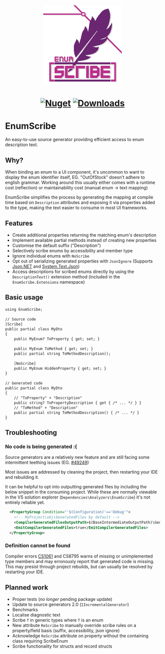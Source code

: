 <h1 align="center" style="text-align: center">

![EnumScribe](https://raw.githubusercontent.com/TonuFish/EnumScribe/master/img/icon_256.png)
</h1>

<h1 align="center" style="text-align: center">

[![Nuget](https://img.shields.io/nuget/v/EnumScribe?color=%236b2671&logo=Nuget&logoColor=%23ba2f8c&style=for-the-badge)](https://www.nuget.org/packages/EnumScribe)
[![Downloads](https://img.shields.io/nuget/dt/EnumScribe?color=%236b2671&logo=Nuget&logoColor=%23ba2f8c&style=for-the-badge)](https://www.nuget.org/packages/EnumScribe)
</h1>

# EnumScribe

An easy-to-use source generator providing efficient access to enum description text.

## Why?

When binding an enum to a UI component, it's uncommon to want to display the enum identifier itself, EG. "OutOfStock" doesn't adhere to english grammar. Working around this usually either comes with a runtime cost (reflection) or maintainability cost (manual enum -> text mapping)

EnumScribe simplifies the process by generating the mapping at compile time based on `Description` attributes and exposing it via properties added to the type, making the text easier to consume in most UI frameworks.

## Features

- Create additional properties returning the matching enum's description
- Implement available partial methods instead of creating new properties
- Customise the default suffix ("Description")
- Selectively scribe enums by accessibility and member type
- Ignore individual enums with `NoScribe`
- Opt out of serializing generated properties with `JsonIgnore` (Supports [Json.NET](https://www.newtonsoft.com/json) and [System.Text.Json](https://docs.microsoft.com/en-us/dotnet/api/system.text.json))
- Access descriptions for scribed enums directly by using the `DescriptionText()` extension method (included in the `EnumScribe.Extensions` namespace)

## Basic usage

```Csharp
using EnumScribe;

// Source code
[Scribe]
public partial class MyDto
{
    public MyEnum? ToProperty { get; set; }

    public MyEnum ToMethod { get; set; }
    public partial string ToMethodDescription();

    [NoScribe]
    public MyEnum HiddenProperty { get; set; }
}

// Generated code
public partial class MyDto
{
    // "ToProperty" + "Description"
    public string? ToPropertyDescription { get { /* ... */ } }
    // "ToMethod" + "Description"
    public partial string ToMethodDescription() { /* ... */ }
}
```

## Troubleshooting

### No code is being generated :\(

Source generators are a relatively new feature and are still facing some intermittent teething issues (EG. [#49249](https://github.com/dotnet/roslyn/issues/49249))

Most issues are addressed by cleaning the project, then restarting your IDE and rebuilding it.

It can be helpful to opt into outputting generated files by including the below snippet in the consuming project. While these are normally viewable in the VS solution explorer (`Dependencies\Analyzers\EnumScribe`) it's not entirely reliable yet.

```xml
  <PropertyGroup Condition="'$(Configuration)'=='Debug'">
    <!-- MyProject\obj\GeneratedFiles by default -->
    <CompilerGeneratedFilesOutputPath>$(BaseIntermediateOutputPath)\GeneratedFiles</CompilerGeneratedFilesOutputPath>
    <EmitCompilerGeneratedFiles>true</EmitCompilerGeneratedFiles>
  </PropertyGroup>
```

### Definition cannot be found

Compiler errors [CS1061](https://docs.microsoft.com/en-us/dotnet/csharp/language-reference/compiler-messages/cs1061) and CS8795 warns of missing or unimplemented type members and may erronously report that generated code is missing. This may presist through project rebuilds, but can usually be resolved by restarting your IDE.

## Planned work

- Proper tests (*no longer* pending package update)
- Update to source generators 2.0 (`IIncrementalGenerator`)
- Benchmarks
- Localise diagnostic text
- Scribe `T` in generic types where `T` is an enum
- New attribute `ReScribe` to manually override scribe rules on a property/field basis (suffix, accessibility, json ignore)
- Acknowledge `ReScribe` attribute on property without the containing class requiring ScribeEnum
- Scribe functionality for structs and record structs

